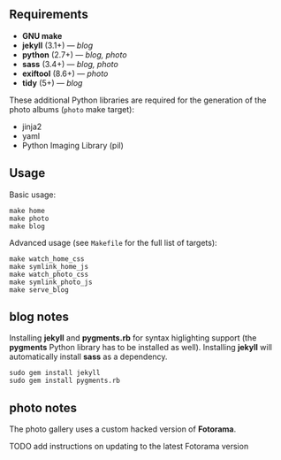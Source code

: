 Requirements
------------

* **GNU make**
* **jekyll** (3.1+) — *blog*
* **python** (2.7+) — *blog, photo*
* **sass** (3.4+) — *blog, photo*
* **exiftool** (8.6+) — *photo*
* **tidy** (5+) — *blog*

These additional Python libraries are required for the generation of the photo
albums (`photo` make target):

* jinja2
* yaml
* Python Imaging Library (pil)


Usage
-----

Basic usage:

```
make home
make photo
make blog
```

Advanced usage (see `Makefile` for the full list of targets):

```
make watch_home_css
make symlink_home_js
make watch_photo_css
make symlink_photo_js
make serve_blog

```


blog notes
----------

Installing **jekyll** and **pygments.rb** for syntax higlighting support (the
**pygments** Python library has to be installed as well). Installing
**jekyll** will automatically install **sass** as a dependency.

```
sudo gem install jekyll
sudo gem install pygments.rb
```


photo notes
----------

The photo gallery uses a custom hacked version of **Fotorama**.

TODO add instructions on updating to the latest Fotorama version
